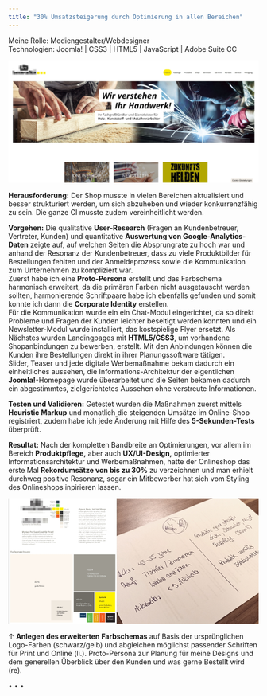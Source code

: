 ```yaml
---
title: "30% Umsatzsteigerung durch Optimierung in allen Bereichen"
---
```


<p style="font-size: var(--fs-small-text); color: var(--col-link)">Meine Rolle: Mediengestalter/Webdesigner<br/>Technologien: Joomla! | CSS3 | HTML5 | JavaScript | Adobe Suite CC</p>

![Online-Shop von K + S](../images/KS-ShopMockup.jpg)

**Herausforderung:** Der Shop musste in vielen Bereichen aktualisiert und besser strukturiert werden, um sich abzuheben und wieder konkurrenzfähig zu sein. Die ganze CI musste zudem vereinheitlicht werden.

**Vorgehen:** Die qualitative **User-Research** (Fragen an Kundenbetreuer, Vertreter, Kunden) und quantitative **Auswertung von Google-Analytics-Daten** zeigte auf, auf welchen Seiten die Absprungrate zu hoch war und anhand der Resonanz der Kundenbetreuer, dass zu viele Produktbilder für Bestellungen fehlten und der Anmeldeprozess sowie die Kommunikation zum Unternehmen zu kompliziert war.<br/>
Zuerst habe ich eine **Proto-Persona** erstellt und das Farbschema harmonisch erweitert, da die primären Farben nicht ausgetauscht werden sollten, harmonierende Schriftpaare habe ich ebenfalls gefunden und somit konnte ich dann die **Corporate Identity** erstellen.<br/>
Für die Kommunikation wurde ein ein Chat-Modul eingerichtet, da so direkt Probleme und Fragen der Kunden leichter beseitigt werden konnten und ein Newsletter-Modul wurde installiert, das kostspielige Flyer ersetzt. Als Nächstes wurden Landingpages mit **HTML5/CSS3**, um vorhandene Shopanbindungen zu bewerben, erstellt. Mit den Anbindungen können die Kunden ihre Bestellungen direkt in ihrer Planungssoftware tätigen.<br/>
Slider, Teaser und jede digitale Werbemaßnahme bekam dadurch ein einheitliches aussehen, die Informations-Architektur der eigentlichen **Joomla!**-Homepage wurde überarbeitet und die Seiten bekamen dadurch ein abgestimmtes, zielgerichtetes Aussehen ohne verstreute Informationen.<br/>

**Testen und Validieren:** Getestet wurden die Maßnahmen zuerst mittels **Heuristic Markup** und monatlich die steigenden Umsätze im Online-Shop registriert, zudem habe ich jede Änderung mit Hilfe des **5-Sekunden-Tests** überprüft.

**Resultat:** Nach der kompletten Bandbreite an Optimierungen, vor allem im Bereich **Produktpflege,** aber auch **UX/UI-Design,** optimierter Informationsarchitektur und Werbemaßnahmen, hatte der Onlineshop das erste Mal **Rekordumsätze von bis zu 30%** zu verzeichnen und man erhielt durchweg positive Resonanz, sogar ein Mitbewerber hat sich vom Styling des Onlineshops inpirieren lassen.

![Proto-Persona für den generellen Kundenstamm](../images/KS-CI.jpg)

<p style="font-size: var(--fs-small-text)">&#8593;  <strong>Anlegen des erweiterten Farbschemas</strong> auf Basis der ursprünglichen Logo-Farben (schwarz/gelb) und abgleichen möglichst passender Schriften für Print und Online (li.). Proto-Persona zur Planung für meine Designs und dem generellen Überblick über den Kunden und was gerne Bestellt wird (re).</p>

<p>&bull; &bull; &bull;</p>
